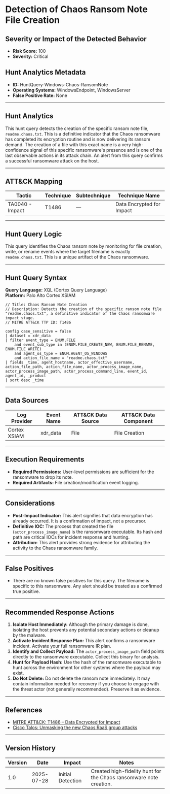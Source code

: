 # Detection of Chaos Ransom Note File Creation

## Severity or Impact of the Detected Behavior
- **Risk Score:** 100
- **Severity:** Critical

## Hunt Analytics Metadata

- **ID:** HuntQuery-Windows-Chaos-RansomNote
- **Operating Systems:** WindowsEndpoint, WindowsServer
- **False Positive Rate:** None

---

## Hunt Analytics

This hunt query detects the creation of the specific ransom note file, `readme.chaos.txt`. This is a definitive indicator that the Chaos ransomware has completed its encryption routine and is now delivering its ransom demand. The creation of a file with this exact name is a very high-confidence signal of this specific ransomware's presence and is one of the last observable actions in its attack chain. An alert from this query confirms a successful ransomware attack on the host.

---

## ATT&CK Mapping

| Tactic                        | Technique   | Subtechnique | Technique Name                                 |
|-------------------------------|-------------|--------------|------------------------------------------------|
| TA0040 - Impact               | T1486       | —            | Data Encrypted for Impact                      |

---

## Hunt Query Logic

This query identifies the Chaos ransom note by monitoring for file creation, write, or rename events where the target filename is exactly `readme.chaos.txt`. This is a unique artifact of the Chaos ransomware.

---

## Hunt Query Syntax

**Query Language:** XQL (Cortex Query Language)  
**Platform:** Palo Alto Cortex XSIAM

```xql
// Title: Chaos Ransom Note Creation
// Description: Detects the creation of the specific ransom note file "readme.chaos.txt", a definitive indicator of the Chaos ransomware impact stage.
// MITRE ATT&CK TTP ID: T1486

config case_sensitive = false 
| dataset = xdr_data 
| filter event_type = ENUM.FILE 
    and event_sub_type in (ENUM.FILE_CREATE_NEW, ENUM.FILE_RENAME, ENUM.FILE_WRITE) 
    and agent_os_type = ENUM.AGENT_OS_WINDOWS 
    and action_file_name = "readme.chaos.txt" 
| fields _time, agent_hostname, actor_effective_username, action_file_path, action_file_name, actor_process_image_name, actor_process_image_path, actor_process_command_line, event_id, agent_id, _product 
| sort desc _time
```

---

## Data Sources

| Log Provider | Event Name       | ATT&CK Data Source  | ATT&CK Data Component  |
|--------------|------------------|---------------------|------------------------|
| Cortex XSIAM | xdr_data         | File                | File Creation          |

---

## Execution Requirements

- **Required Permissions:** User-level permissions are sufficient for the ransomware to drop its note.
- **Required Artifacts:** File creation/modification event logging.

---

## Considerations

- **Post-Impact Indicator:** This alert signifies that data encryption has already occurred. It is a confirmation of impact, not a precursor.
- **Definitive IOC:** The process that created the file (`actor_process_image_name`) is the ransomware executable. Its hash and path are critical IOCs for incident response and hunting.
- **Attribution:** This alert provides strong evidence for attributing the activity to the Chaos ransomware family.

---

## False Positives

- There are no known false positives for this query. The filename is specific to this ransomware. Any alert should be treated as a confirmed true positive.

---

## Recommended Response Actions

1.  **Isolate Host Immediately:** Although the primary damage is done, isolating the host prevents any potential secondary actions or cleanup by the malware.
2.  **Activate Incident Response Plan:** This alert confirms a ransomware incident. Activate your full ransomware IR plan.
3.  **Identify and Collect Payload:** The `actor_process_image_path` field points directly to the ransomware executable. Collect this binary for analysis.
4.  **Hunt for Payload Hash:** Use the hash of the ransomware executable to hunt across the environment for other systems where the payload may exist.
5.  **Do Not Delete:** Do not delete the ransom note immediately. It may contain information needed for recovery if you choose to engage with the threat actor (not generally recommended). Preserve it as evidence.

---

## References

- [MITRE ATT&CK: T1486 – Data Encrypted for Impact](https://attack.mitre.org/techniques/T1486/)
- [Cisco Talos: Unmasking the new Chaos RaaS group attacks](https://blog.talosintelligence.com/new-chaos-ransomware/)

---

## Version History

| Version | Date       | Impact            | Notes                                                              |
|---------|------------|-------------------|--------------------------------------------------------------------|
| 1.0     | 2025-07-28 | Initial Detection | Created high-fidelity hunt for the Chaos ransomware note creation.   |
